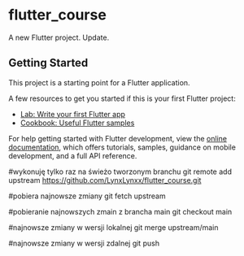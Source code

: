 # flutter_course

A new Flutter project.
Update.

## Getting Started

This project is a starting point for a Flutter application.

A few resources to get you started if this is your first Flutter project:

- [Lab: Write your first Flutter app](https://docs.flutter.dev/get-started/codelab)
- [Cookbook: Useful Flutter samples](https://docs.flutter.dev/cookbook)

For help getting started with Flutter development, view the
[online documentation](https://docs.flutter.dev/), which offers tutorials,
samples, guidance on mobile development, and a full API reference.

#wykonuję tylko raz na świeżo tworzonym branchu
git remote add upstream https://github.com/LynxLynxx/flutter_course.git

#pobiera najnowsze zmiany
git fetch upstream

#pobieranie najnowszych zmain z brancha main
git checkout main

#najnowsze zmiany w wersji lokalnej
git merge upstream/main

#najnowsze zmiany w wersji zdalnej
git push